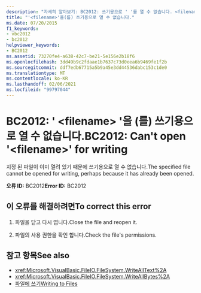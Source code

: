 ```yaml
---
description: "자세히 알아보기: BC2012: 쓰기용으로 ' '를 열 수 없습니다. <filename>"
title: "'<filename>'을(를) 쓰기용으로 열 수 없습니다."
ms.date: 07/20/2015
f1_keywords:
- vbc2012
- bc2012
helpviewer_keywords:
- BC2012
ms.assetid: 73270fe4-a638-42c7-be21-5e156e2b18f6
ms.openlocfilehash: 3dd49b9c2fdaae1b7637c73d0eea6b9469fe1f2b
ms.sourcegitcommit: ddf7edb67715a5b9a45e3dd44536dabc153c1de0
ms.translationtype: MT
ms.contentlocale: ko-KR
ms.lasthandoff: 02/06/2021
ms.locfileid: "99797044"
---
```

# <a name="bc2012-cant-open-filename-for-writing"></a><span data-ttu-id="dfe45-103">BC2012: ' \<filename> '을 (를) 쓰기용으로 열 수 없습니다.</span><span class="sxs-lookup"><span data-stu-id="dfe45-103">BC2012: Can't open '\<filename>' for writing</span></span>

<span data-ttu-id="dfe45-104">지정 된 파일이 이미 열려 있기 때문에 쓰기용으로 열 수 없습니다.</span><span class="sxs-lookup"><span data-stu-id="dfe45-104">The specified file cannot be opened for writing, perhaps because it has already been opened.</span></span>

 <span data-ttu-id="dfe45-105">**오류 ID:** BC2012</span><span class="sxs-lookup"><span data-stu-id="dfe45-105">**Error ID:** BC2012</span></span>

## <a name="to-correct-this-error"></a><span data-ttu-id="dfe45-106">이 오류를 해결하려면</span><span class="sxs-lookup"><span data-stu-id="dfe45-106">To correct this error</span></span>

1. <span data-ttu-id="dfe45-107">파일을 닫고 다시 엽니다.</span><span class="sxs-lookup"><span data-stu-id="dfe45-107">Close the file and reopen it.</span></span>

2. <span data-ttu-id="dfe45-108">파일의 사용 권한을 확인 합니다.</span><span class="sxs-lookup"><span data-stu-id="dfe45-108">Check the file's permissions.</span></span>

## <a name="see-also"></a><span data-ttu-id="dfe45-109">참고 항목</span><span class="sxs-lookup"><span data-stu-id="dfe45-109">See also</span></span>

- <xref:Microsoft.VisualBasic.FileIO.FileSystem.WriteAllText%2A>
- <xref:Microsoft.VisualBasic.FileIO.FileSystem.WriteAllBytes%2A>
- [<span data-ttu-id="dfe45-110">파일에 쓰기</span><span class="sxs-lookup"><span data-stu-id="dfe45-110">Writing to Files</span></span>](../../developing-apps/programming/drives-directories-files/writing-to-files.md)
